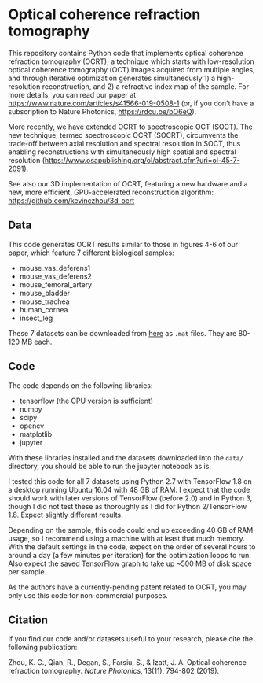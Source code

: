 # Optical coherence refraction tomography

This repository contains Python code that implements optical coherence refraction tomography (OCRT), a technique which starts with low-resolution optical coherence tomography (OCT) images acquired from multiple angles, and through iterative optimization generates simultaneously 1) a high-resolution reconstruction, and 2) a refractive index map of the sample. For more details, you can read our paper at https://www.nature.com/articles/s41566-019-0508-1 (or, if you don't have a subscription to Nature Photonics, https://rdcu.be/bO6eQ).

More recently, we have extended OCRT to spectroscopic OCT (SOCT). The new technique, termed spectroscopic OCRT (SOCRT), circumvents the trade-off between axial resolution and spectral resolution in SOCT, thus enabling reconstructions with simultaneously high spatial and spectral resolution (https://www.osapublishing.org/ol/abstract.cfm?uri=ol-45-7-2091).

See also our 3D implementation of OCRT, featuring a new hardware and a new, more efficient, GPU-accelerated reconstruction algorithm: https://github.com/kevinczhou/3d-ocrt

## Data
This code generates OCRT results similar to those in figures 4-6 of our paper, which feature 7 different biological samples:
- mouse_vas_deferens1
- mouse_vas_deferens2
- mouse_femoral_artery
- mouse_bladder
- mouse_trachea
- human_cornea
- insect_leg

These 7 datasets can be downloaded from [here](https://doi.org/10.6084/m9.figshare.8297138) as `.mat` files. They are 80-120 MB each.

## Code
The code depends on the following libraries:
- tensorflow (the CPU version is sufficient)
- numpy
- scipy
- opencv
- matplotlib
- jupyter

With these libraries installed and the datasets downloaded into the `data/` directory, you should be able to run the jupyter notebook as is.

I tested this code for all 7 datasets using Python 2.7 with TensorFlow 1.8 on a desktop running Ubuntu 16.04 with 48 GB of RAM. I expect that the code should work with later versions of TensorFlow (before 2.0) and in Python 3, though I did not test these as thoroughly as I did for Python 2/TensorFlow 1.8. Expect slightly different results.

Depending on the sample, this code could end up exceeding 40 GB of RAM usage, so I recommend using a machine with at least that much memory. With the default settings in the code, expect on the order of several hours to around a day (a few minutes per iteration) for the optimization loops to run. Also expect the saved TensorFlow graph to take up ~500 MB of disk space per sample.

As the authors have a currently-pending patent related to OCRT, you may only use this code for non-commercial purposes.

## Citation
If you find our code and/or datasets useful to your research, please cite the following publication:

Zhou, K. C., Qian, R., Degan, S., Farsiu, S., & Izatt, J. A. Optical coherence refraction tomography. *Nature Photonics*, 13(11), 794-802 (2019).



